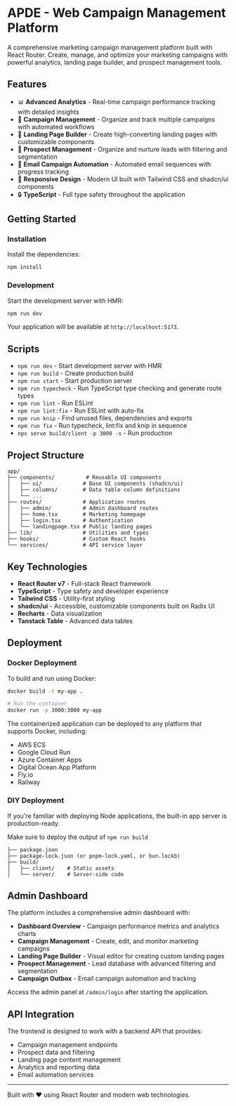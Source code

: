 # APDE - Web Campaign Management Platform

A comprehensive marketing campaign management platform built with React Router. Create, manage, and optimize your marketing campaigns with powerful analytics, landing page builder, and prospect management tools.

## Features

- 📊 **Advanced Analytics** - Real-time campaign performance tracking with detailed insights
- 🎯 **Campaign Management** - Organize and track multiple campaigns with automated workflows
- 📄 **Landing Page Builder** - Create high-converting landing pages with customizable components
- 👥 **Prospect Management** - Organize and nurture leads with filtering and segmentation
- 📧 **Email Campaign Automation** - Automated email sequences with progress tracking
- 📱 **Responsive Design** - Modern UI built with Tailwind CSS and shadcn/ui components
- 🔒 **TypeScript** - Full type safety throughout the application

## Getting Started

### Installation

Install the dependencies:

```bash
npm install
```

### Development

Start the development server with HMR:

```bash
npm run dev
```

Your application will be available at `http://localhost:5173`.

## Scripts

- `npm run dev` - Start development server with HMR
- `npm run build` - Create production build
- `npm run start` - Start production server
- `npm run typecheck` - Run TypeScript type checking and generate route types
- `npm run lint` - Run ESLint
- `npm run lint:fix` - Run ESLint with auto-fix
- `npm run knip` - Find unused files, dependencies and exports
- `npm run fix` - Run typecheck, lint:fix and knip in sequence
- `npx serve build/client -p 3000 -s` - Run production

## Project Structure

```
app/
├── components/          # Reusable UI components
│   ├── ui/             # Base UI components (shadcn/ui)
│   ├── columns/        # Data table column definitions
│   └── ...
├── routes/             # Application routes
│   ├── admin/          # Admin dashboard routes
│   ├── home.tsx        # Marketing homepage
│   ├── login.tsx       # Authentication
│   └── landingpage.tsx # Public landing pages
├── lib/                # Utilities and types
├── hooks/              # Custom React hooks
└── services/           # API service layer
```

## Key Technologies

- **React Router v7** - Full-stack React framework
- **TypeScript** - Type safety and developer experience
- **Tailwind CSS** - Utility-first styling
- **shadcn/ui** - Accessible, customizable components built on Radix UI
- **Recharts** - Data visualization
- **Tanstack Table** - Advanced data tables

## Deployment

### Docker Deployment

To build and run using Docker:

```bash
docker build -t my-app .

# Run the container
docker run -p 3000:3000 my-app
```

The containerized application can be deployed to any platform that supports Docker, including:

- AWS ECS
- Google Cloud Run
- Azure Container Apps
- Digital Ocean App Platform
- Fly.io
- Railway

### DIY Deployment

If you're familiar with deploying Node applications, the built-in app server is production-ready.

Make sure to deploy the output of `npm run build`

```
├── package.json
├── package-lock.json (or pnpm-lock.yaml, or bun.lockb)
├── build/
│   ├── client/    # Static assets
│   └── server/    # Server-side code
```

## Admin Dashboard

The platform includes a comprehensive admin dashboard with:

- **Dashboard Overview** - Campaign performance metrics and analytics charts
- **Campaign Management** - Create, edit, and monitor marketing campaigns
- **Landing Page Builder** - Visual editor for creating custom landing pages
- **Prospect Management** - Lead database with advanced filtering and segmentation
- **Campaign Outbox** - Email campaign automation and tracking

Access the admin panel at `/admin/login` after starting the application.

## API Integration

The frontend is designed to work with a backend API that provides:
- Campaign management endpoints
- Prospect data and filtering
- Landing page content management
- Analytics and reporting data
- Email automation services

---

Built with ❤️ using React Router and modern web technologies.

